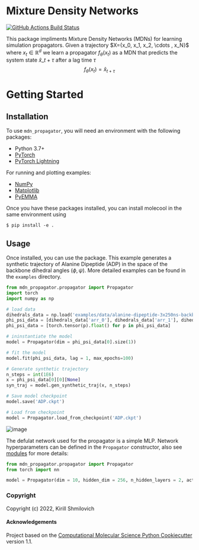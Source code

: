 Mixture Density Networks 
==============================
[//]: # (Badges)
[![GitHub Actions Build Status](https://github.com/Ferg-Lab/mdn_propagator/workflows/CI/badge.svg)](https://github.com/Ferg-Lab/mdn_propagator/actions?query=workflow%3ACI)
<!-- [![codecov](https://codecov.io/gh/Ferg-Lab/MDN_Propagator/branch/main/graph/badge.svg)](https://codecov.io/gh/Ferg-Lab/MDN_Propagator/branch/main) -->


This package impliments Mixture Density Networks (MDNs) for learning simulation propagators. Given a trajectory $X=\{x_0, x_1, x_2, \cdots \, x_N}$ where $x_t \in \mathbb{R}^d$ we learn a propagator $f_{\theta}(x_t)$ as a MDN that predicts the system state $\hat{x}\_{t+\tau}$ after a lag time $\tau$ $$f_{\theta}(x_t) = \hat{x}_{t+\tau}$$ 

Getting Started
===============


Installation
------------
To use `mdn_propagator`, you will need an environment with the following packages:

* Python 3.7+
* [PyTorch](https://pytorch.org/get-started/locally/)
* [PyTorch Lightning](https://www.pytorchlightning.ai/)

For running and plotting examples:
* [NumPy](https://numpy.org/install/)
* [Matplotlib](https://matplotlib.org/stable/users/getting_started/)
* [PyEMMA](http://www.emma-project.org/latest/INSTALL.html)

Once you have these packages installed, you can install molecool in the same environment using

```
$ pip install -e .
```

Usage
-------
Once installed, you can use the package. This example generates a synthetic trajectory of Alanine Dipeptide (ADP) in the space of the backbone dihedral angles ($\phi , \psi$). More detailed examples can be found in the `examples` directory. 


```python
from mdn_propagator.propagator import Propagator
import torch
import numpy as np

# load data
dihedrals_data = np.load('examples/data/alanine-dipeptide-3x250ns-backbone-dihedrals.npz')
phi_psi_data = [dihedrals_data['arr_0'], dihedrals_data['arr_1'], dihedrals_data['arr_2']]
phi_psi_data = [torch.tensor(p).float() for p in phi_psi_data]

# ininstantiate the model
model = Propagator(dim = phi_psi_data[0].size(1))

# fit the model
model.fit(phi_psi_data, lag = 1, max_epochs=100)

# Generate synthetic trajectory
n_steps = int(1E6)
x = phi_psi_data[0][0][None]
syn_traj = model.gen_synthetic_traj(x, n_steps)

# Save model checkpoint
model.save('ADP.ckpt')

# Load from checkpoint
model = Propagator.load_from_checkpoint('ADP.ckpt')
```
![image](https://user-images.githubusercontent.com/40403472/208270555-e606079f-adf9-49f5-ae36-40b489b8fa35.png)



The defulat network used for the propagator is a simple MLP. Network hyperparameters can be defined in the `Propagator` constructor, also see [modules](mdn_propagator/modules.py) for more details:


```python
from mdn_propagator.propagator import Propagator
from torch import nn

model = Propagator(dim = 10, hidden_dim = 256, n_hidden_layers = 2, activation = nn.ReLU, lr = 1e-4)
```


### Copyright

Copyright (c) 2022, Kirill Shmilovich


#### Acknowledgements
 
Project based on the 
[Computational Molecular Science Python Cookiecutter](https://github.com/molssi/cookiecutter-cms) version 1.1.
